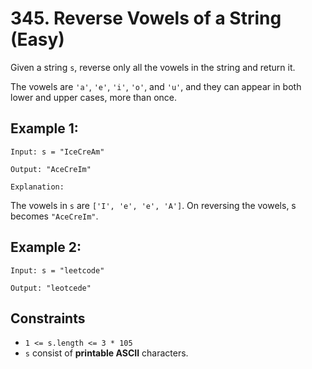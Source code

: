 # 345. Reverse Vowels of a String (Easy)

Given a string `s`, reverse only all the vowels in the string and return it.

The vowels are `'a'`, `'e'`, `'i'`, `'o'`, and `'u'`, and they can appear in
both lower and upper cases, more than once.

## Example 1:

    Input: s = "IceCreAm"

    Output: "AceCreIm"

    Explanation:

The vowels in `s` are `['I', 'e', 'e', 'A']`. On reversing the vowels, s
becomes `"AceCreIm"`.

## Example 2:

    Input: s = "leetcode"

    Output: "leotcede"

## Constraints

- `1 <= s.length <= 3 * 105`
- `s` consist of **printable ASCII** characters.

